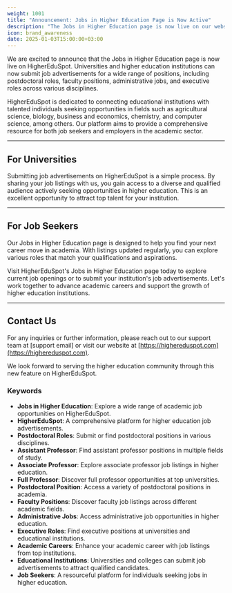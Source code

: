 ```yaml
---
weight: 1001
title: "Announcement: Jobs in Higher Education Page is Now Active"
description: "The Jobs in Higher Education page is now live on our website, providing a comprehensive resource for job seekers in the academic world."
icon: brand_awareness
date: 2025-01-03T15:00:00+03:00
---
```


We are excited to announce that the Jobs in Higher Education page is now live on HigherEduSpot. Universities and higher education institutions can now submit job advertisements for a wide range of positions, including postdoctoral roles, faculty positions, administrative jobs, and executive roles across various disciplines.

HigherEduSpot is dedicated to connecting educational institutions with talented individuals seeking opportunities in fields such as agricultural science, biology, business and economics, chemistry, and computer science, among others. Our platform aims to provide a comprehensive resource for both job seekers and employers in the academic sector.

---

## For Universities
Submitting job advertisements on HigherEduSpot is a simple process. By sharing your job listings with us, you gain access to a diverse and qualified audience actively seeking opportunities in higher education. This is an excellent opportunity to attract top talent for your institution.

---

## For Job Seekers
Our Jobs in Higher Education page is designed to help you find your next career move in academia. With listings updated regularly, you can explore various roles that match your qualifications and aspirations.

Visit HigherEduSpot's Jobs in Higher Education page today to explore current job openings or to submit your institution's job advertisements. Let's work together to advance academic careers and support the growth of higher education institutions.

---

## Contact Us
For any inquiries or further information, please reach out to our support team at [support email] or visit our website at [https://highereduspot.com](https://highereduspot.com).

We look forward to serving the higher education community through this new feature on HigherEduSpot.

### Keywords

- **Jobs in Higher Education**: Explore a wide range of academic job opportunities on HigherEduSpot.
- **HigherEduSpot**: A comprehensive platform for higher education job advertisements.
- **Postdoctoral Roles**: Submit or find postdoctoral positions in various disciplines.
- **Assistant Professor**: Find assistant professor positions in multiple fields of study.
- **Associate Professor**: Explore associate professor job listings in higher education.
- **Full Professor**: Discover full professor opportunities at top universities.
- **Postdoctoral Position**: Access a variety of postdoctoral positions in academia.
- **Faculty Positions**: Discover faculty job listings across different academic fields.
- **Administrative Jobs**: Access administrative job opportunities in higher education.
- **Executive Roles**: Find executive positions at universities and educational institutions.
- **Academic Careers**: Enhance your academic career with job listings from top institutions.
- **Educational Institutions**: Universities and colleges can submit job advertisements to attract qualified candidates.
- **Job Seekers**: A resourceful platform for individuals seeking jobs in higher education.